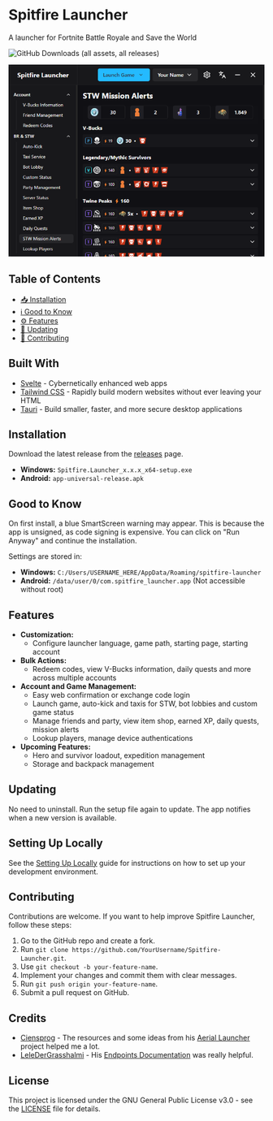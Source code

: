 # Spitfire Launcher

A launcher for Fortnite Battle Royale and Save the World

![GitHub Downloads (all assets, all releases)](https://img.shields.io/github/downloads/BurakYs/Spitfire-Launcher/total?label=Total+Downloads)

![Launcher Preview](assets/launcher-preview.png)

## Table of Contents

- [📥 Installation](#installation)
- [ℹ️ Good to Know](#good-to-know)
- [⚙️ Features](#features)
- [🔄 Updating](#updating)
- [🤝 Contributing](#contributing)

## Built With

- [Svelte](https://svelte.dev) - Cybernetically enhanced web apps
- [Tailwind CSS](https://tailwindcss.com) - Rapidly build modern websites without ever leaving your HTML
- [Tauri](https://tauri.app) - Build smaller, faster, and more secure desktop applications

## Installation

Download the latest release from the [releases](https://github.com/BurakYs/Spitfire-Launcher/releases) page.

- **Windows:** `Spitfire.Launcher_x.x.x_x64-setup.exe`
- **Android:** `app-universal-release.apk`

## Good to Know

On first install, a blue SmartScreen warning may appear. This is because the app is unsigned, as code signing is expensive. You can click on "Run Anyway" and continue the
installation.

Settings are stored in:

- **Windows:** `C:/Users/USERNAME_HERE/AppData/Roaming/spitfire-launcher`
- **Android:** `/data/user/0/com.spitfire_launcher.app` (Not accessible without root)

## Features

- **Customization:**
    - Configure launcher language, game path, starting page, starting account
- **Bulk Actions:**
    - Redeem codes, view V-Bucks information, daily quests and more across multiple accounts
- **Account and Game Management:**
    - Easy web confirmation or exchange code login
    - Launch game, auto-kick and taxis for STW, bot lobbies and custom game status
    - Manage friends and party, view item shop, earned XP, daily quests, mission alerts
    - Lookup players, manage device authentications
- **Upcoming Features:**
    - Hero and survivor loadout, expedition management
    - Storage and backpack management

## Updating

No need to uninstall. Run the setup file again to update. The app notifies when a new version is available.

## Setting Up Locally
See the [Setting Up Locally](docs/setting-up-locally.md) guide for instructions on how to set up your development environment.

## Contributing

Contributions are welcome. If you want to help improve Spitfire Launcher, follow these steps:

1. Go to the GitHub repo and create a fork.
2. Run `git clone https://github.com/YourUsername/Spitfire-Launcher.git`.
3. Use `git checkout -b your-feature-name`.
4. Implement your changes and commit them with clear messages.
5. Run `git push origin your-feature-name`.
6. Submit a pull request on GitHub.

## Credits

- [Ciensprog](https://github.com/Ciensprog) - The resources and some ideas from his [Aerial Launcher](https://github.com/Ciensprog/Aerial-Launcher) project helped me a lot.
- [LeleDerGrasshalmi](https://github.com/LeleDerGrasshalmi) - His [Endpoints Documentation](https://github.com/LeleDerGrasshalmi/FortniteEndpointsDocumentation) was really helpful.

## License

This project is licensed under the GNU General Public License v3.0 - see the [LICENSE](LICENSE) file for details.